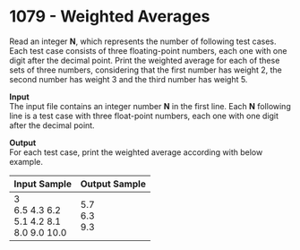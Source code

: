 # 1079 - Weighted Averages

Read an integer **N**, which represents the number of following test cases. Each test case consists of three floating-point numbers, each one with one digit after the decimal point. Print the weighted average for each of these sets of three numbers, considering that the first number has weight 2, the second number has weight 3 and the third number has weight 5.

**Input**<br>
The input file contains an integer number **N** in the first line. Each **N** following line is a test case with three float-point numbers, each one with one digit after the decimal point.

**Output**<br>
For each test case, print the weighted average according with below example.

| Input Sample                                          | Output Sample         |    
|:------------------------------------------------------|:----------------------|
| 3 <br> 6.5 4.3 6.2 <br> 5.1 4.2 8.1 <br> 8.0 9.0 10.0 | 5.7 <br> 6.3 <br> 9.3 |